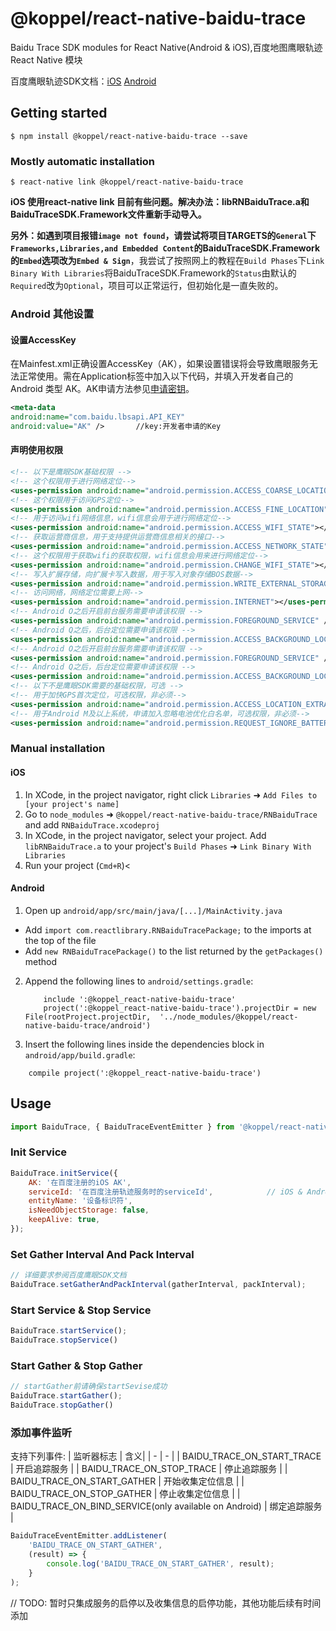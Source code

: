 
# @koppel/react-native-baidu-trace

Baidu Trace SDK modules for React Native(Android &amp; iOS),百度地图鹰眼轨迹 React Native 模块

 百度鹰眼轨迹SDK文档：[iOS](http://lbsyun.baidu.com/index.php?title=ios-yingyan)		[Android](http://lbsyun.baidu.com/index.php?title=android-yingyan)

## Getting started

`$ npm install @koppel/react-native-baidu-trace --save`

### Mostly automatic installation

`$ react-native link @koppel/react-native-baidu-trace`

**iOS 使用react-native link 目前有些问题。解决办法：libRNBaiduTrace.a和BaiduTraceSDK.Framework文件重新手动导入。**

**另外：如遇到项目报错`image not found`，请尝试将项目TARGETS的`General`下`Frameworks,Libraries,and Embedded Content`的BaiduTraceSDK.Framework的`Embed`选项改为`Embed & Sign`**，我尝试了按照网上的教程在`Build Phases`下`Link Binary With Libraries`将BaiduTraceSDK.Framework的`Status`由默认的`Required`改为`Optional`，项目可以正常运行，但初始化是一直失败的。

### Android 其他设置

#### 设置AccessKey
在Mainfest.xml正确设置AccessKey（AK），如果设置错误将会导致鹰眼服务无法正常使用。需在Application标签中加入以下代码，并填入开发者自己的 Android 类型 AK。AK申请方法参见[申请密钥](http://lbsyun.baidu.com/index.php?title=android-yingyan/guide/key)。
```xml
<meta-data             
android:name="com.baidu.lbsapi.API_KEY"             
android:value="AK" />       //key:开发者申请的Key
```
#### 声明使用权限
```xml
<!-- 以下是鹰眼SDK基础权限 -->
<!-- 这个权限用于进行网络定位--> 
<uses-permission android:name="android.permission.ACCESS_COARSE_LOCATION"></uses-permission> 
<!-- 这个权限用于访问GPS定位--> 
<uses-permission android:name="android.permission.ACCESS_FINE_LOCATION"></uses-permission> 
<!-- 用于访问wifi网络信息，wifi信息会用于进行网络定位-->
<uses-permission android:name="android.permission.ACCESS_WIFI_STATE"></uses-permission> 
<!-- 获取运营商信息，用于支持提供运营商信息相关的接口--> 
<uses-permission android:name="android.permission.ACCESS_NETWORK_STATE"></uses-permission> 
<!-- 这个权限用于获取wifi的获取权限，wifi信息会用来进行网络定位-->
<uses-permission android:name="android.permission.CHANGE_WIFI_STATE"></uses-permission>
<!-- 写入扩展存储，向扩展卡写入数据，用于写入对象存储BOS数据--> 
<uses-permission android:name="android.permission.WRITE_EXTERNAL_STORAGE"></uses-permission>
<!-- 访问网络，网络定位需要上网-->
<uses-permission android:name="android.permission.INTERNET"></uses-permission> 
<!-- Android O之后开启前台服务需要申请该权限 -->
<uses-permission android:name="android.permission.FOREGROUND_SERVICE" />
<!-- Android Q之后，后台定位需要申请该权限 -->
<uses-permission android:name="android.permission.ACCESS_BACKGROUND_LOCATION" />
<!-- Android O之后开启前台服务需要申请该权限 -->
<uses-permission android:name="android.permission.FOREGROUND_SERVICE" />
<!-- Android Q之后，后台定位需要申请该权限 -->
<uses-permission android:name="android.permission.ACCESS_BACKGROUND_LOCATION" />
<!-- 以下不是鹰眼SDK需要的基础权限，可选 -->
<!-- 用于加快GPS首次定位，可选权限，非必须-->
<uses-permission android:name="android.permission.ACCESS_LOCATION_EXTRA_COMMANDS"></uses-permission>
<!-- 用于Android M及以上系统，申请加入忽略电池优化白名单，可选权限，非必须-->
<uses-permission android:name="android.permission.REQUEST_IGNORE_BATTERY_OPTIMIZATIONS"></uses-permission>
```

### Manual installation


#### iOS

1. In XCode, in the project navigator, right click `Libraries` ➜ `Add Files to [your project's name]`
2. Go to `node_modules` ➜ `@koppel/react-native-baidu-trace/RNBaiduTrace` and add `RNBaiduTrace.xcodeproj`
3. In XCode, in the project navigator, select your project. Add `libRNBaiduTrace.a` to your project's `Build Phases` ➜ `Link Binary With Libraries`
4. Run your project (`Cmd+R`)<

#### Android

1. Open up `android/app/src/main/java/[...]/MainActivity.java`
  - Add `import com.reactlibrary.RNBaiduTracePackage;` to the imports at the top of the file
  - Add `new RNBaiduTracePackage()` to the list returned by the `getPackages()` method
2. Append the following lines to `android/settings.gradle`:
  	```
    	include ':@koppel_react-native-baidu-trace'
    	project(':@koppel_react-native-baidu-trace').projectDir = new File(rootProject.projectDir, 	'../node_modules/@koppel/react-native-baidu-trace/android')
   ```
3. Insert the following lines inside the dependencies block in `android/app/build.gradle`:
  ```
      compile project(':@koppel_react-native-baidu-trace')
  ```

## Usage

```javascript
import BaiduTrace, { BaiduTraceEventEmitter } from '@koppel/react-native-baidu-trace';
```

### Init Service

```javascript
BaiduTrace.initService({
	AK: '在百度注册的iOS AK',													// iOS		
	serviceId: '在百度注册轨迹服务时的serviceId',			  // iOS & Android
	entityName: '设备标识符',													// iOS & Android
	isNeedObjectStorage: false,											// Android
	keepAlive: true,																// iOS
});
```

### Set Gather Interval And Pack Interval

```javascript
// 详细要求参阅百度鹰眼SDK文档
BaiduTrace.setGatherAndPackInterval(gatherInterval, packInterval);
```

### Start Service & Stop Service
```javascript
BaiduTrace.startService();
BaiduTrace.stopService()
```

### Start Gather & Stop Gather
```javascript
// startGather前请确保startSevise成功
BaiduTrace.startGather();
BaiduTrace.stopGather()
```

### 添加事件监听
支持下列事件:
| 监听器标志 | 含义|
| - | - |
| BAIDU_TRACE_ON_START_TRACE  	| 开启追踪服务			|
| BAIDU_TRACE_ON_STOP_TRACE   	| 停止追踪服务			|
| BAIDU_TRACE_ON_START_GATHER 	| 开始收集定位信息	 |
| BAIDU_TRACE_ON_STOP_GATHER  	| 停止收集定位信息	 |
| BAIDU_TRACE_ON_BIND_SERVICE(only available on Android) 	| 绑定追踪服务			|

```javascript
BaiduTraceEventEmitter.addListener(
	'BAIDU_TRACE_ON_START_GATHER',
	(result) => {
		console.log('BAIDU_TRACE_ON_START_GATHER', result);
	}
);
```


// TODO: 暂时只集成服务的启停以及收集信息的启停功能，其他功能后续有时间添加

  
